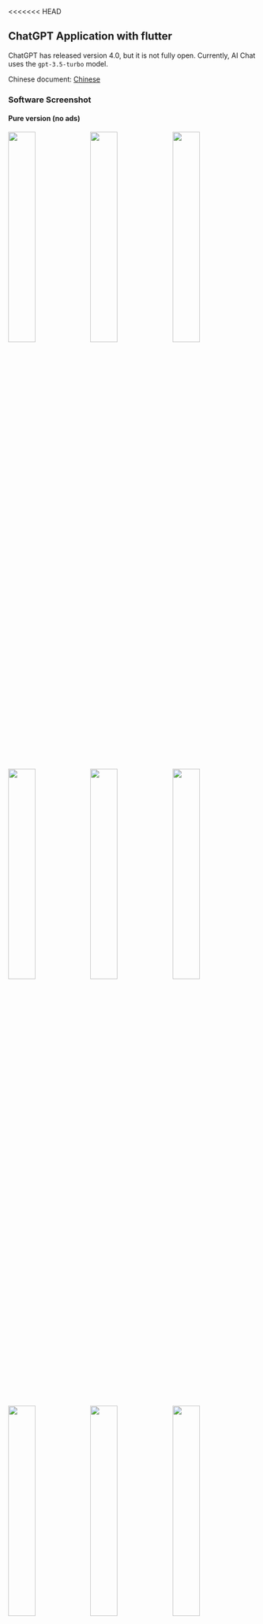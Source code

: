 <<<<<<< HEAD
## ChatGPT Application with flutter

ChatGPT has released version 4.0, but it is not fully open. Currently, AI Chat uses the `gpt-3.5-turbo` model.

Chinese document: [Chinese](./README-CN.md)

### Software Screenshot

#### Pure version (no ads)

<div align=left>
<img src="./docs/1.jpeg" width="33%" /><img src="./docs/2.jpeg" width="33%" /><img src="./docs/2_1.jpeg" width="33%" />
</div>

<div align=left>
<img src="./docs/3.jpeg" width="33%" /><img src="./docs/3_1.jpeg" width="33%" /><img src="./docs/3_2.jpeg" width="33%" />
</div>

<div align=left>
<img src="./docs/4.jpeg" width="33%" /><img src="./docs/5.jpeg" width="33%" /><img src="./docs/6.jpeg" width="33%" />
</div>

#### Advertisement Version

<div align=left>
<img src="./docs/ad_1.jpeg" width="33%" /><img src="./docs/ad_2.jpeg" width="33%" /><img src="./docs/ad_3.jpeg" width="33%" />
</div>

<div align=left>
<img src="./docs/ad_4.jpeg" width="33%" />
</div>

#### IOS simulator running

<div align=left>
<img src="./docs/ios_1.png" width="33%" />
</div>

### Software version

- Whether to configure infinite number of versions through `isInfiniteNumberVersion` in `lib/utils/Config.dart`

- main branch: Unlimited version, including `chatgpt`, need to configure openaiKey.

- admob branch: the version with the number of times you watched ads, including `firebase`, `admob`, `chatgpt`, need the corresponding ad configuration and openaiKey.

At present, Android supports running on a real machine, and IOS has only been run on an emulator. IOS packaging requires a developer account.

### Install

#### `flutter`

- `3.*` version, AI Chat uses version 3.7.7 when compiling.

#### `ChatGPT Token` (required)

- Configure the token obtained from the openai background to the `chatGptToken` variable of the `lib/utils/Chatgpt.dart` file.

#### `admob` (ad version)

- The admob ad is docked, the main branch contains admob, you need to apply for the corresponding ad ID in the admob background, and fill it in the `lib/utils/AdCommon.dart` file. These include splash ads, interstitial ads, interstitial rewarded ads, and banner ads.
- Configure admob's `APPLICATION_ID` to `android/app/src/main/AndroidManifest.xml`

```
<meta-data android:name="com.google.android.gms.ads.APPLICATION_ID" android:value="****" />
```

- Also configure admob's `APPLICATION_ID` to `ios/Runner/Info.plist`

```
<key>GADApplicationIdentifier</key>
<string>****</string>
```

#### `firebase` (ads version)

- Configure Android and IOS in the firebase background [https://console.firebase.google.com/](https://console.firebase.google.com/), Android needs to download `google-services.json`, IOS needs Download `GoogleService-Info.plist`
- `google-services.json`: `android/app/google-services.json`
- `GoogleService-Info.plist`: `ios/Runner/GoogleService-Info.plist`

#### Android packaging and compilation configuration

- To package and compile, you need to generate the corresponding key first. Here you can go to Google to see the packaging steps.

- Replace generated jks file to `android/app/build_config/build.jks`

> Edit the packaging configuration `signingConfigs` in the `android/app/build.gradle` file, and replace the corresponding file path and password.

```
signingConfigs {
     release {
         storeFile file("./build_config/build.jks")
         storePassword "123456"
         keyAlias "appKey"
         keyPassword "123456"
     }
}
```
=======
# chatgpt_application
>>>>>>> 496271ceefcdd54a95edfbaf44b6f880a529581c
